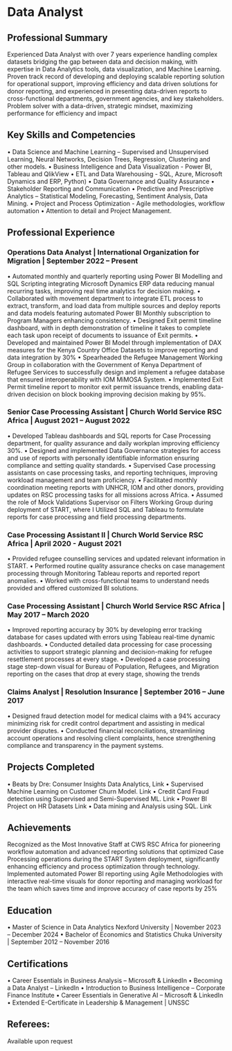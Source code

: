 # Data Analyst

## Professional Summary
Experienced Data Analyst with over 7 years experience handling complex datasets bridging the gap between data and decision making, with expertise in Data Analytics tools, data visualization, and Machine Learning. Proven track record of developing and deploying scalable reporting solution for operational support, improving efficiency and data driven solutions for donor reporting, and experienced in presenting data-driven reports to cross-functional departments, government agencies, and key stakeholders. Problem solver with a data-driven, strategic mindset, maximizing performance for efficiency and impact

## Key Skills and Competencies
•	Data Science and Machine Learning – Supervised and Unsupervised Learning, Neural Networks, Decision Trees, Regression, Clustering and other models.
•	Business Intelligence and Data Visualization - Power BI, Tableau and QlikView
•	ETL and Data Warehousing - SQL, Azure, Microsoft Dynamics and ERP, Python)
•	Data Governance and Quality Assurance 
•	Stakeholder Reporting and Communication
•	Predictive and Prescriptive Analytics – Statistical Modeling, Forecasting, Sentiment Analysis, Data Mining. 
•	Project and Process Optimization - Agile methodologies, workflow automation
•	Attention to detail and Project Management.

## Professional Experience
### Operations Data Analyst | International Organization for Migration | September 2022 – Present
•	Automated monthly and quarterly reporting using Power BI Modelling and SQL Scripting integrating Microsoft Dynamics ERP data reducing manual recurring tasks, improving real time analytics for decision making.
•	Collaborated with movement department to integrate ETL process to extract, transform, and load data from multiple sources and deploy reports and data models featuring automated Power BI Monthly subscription to Program Managers enhancing consistency.
•	Designed Exit permit timeline dashboard, with in depth demonstration of timeline it takes to complete each task upon receipt of documents to issuance of Exit permits. 
•	Developed and maintained Power BI Model through implementation of DAX measures for the Kenya Country Office Datasets to improve reporting and data integration by 30% 
•	Spearheaded the Refugee Management Working Group in collaboration with the Government of Kenya Department of Refugee Services to successfully design and implement a refugee database that ensured interoperability with IOM MiMOSA System.
•	Implemented Exit Permit timeline report to monitor exit permit issuance trends, enabling data-driven decision on block booking improving decision making by 95%.

### Senior Case Processing Assistant | Church World Service RSC Africa | August 2021 – August 2022
•	Developed Tableau dashboards and SQL reports for Case Processing department, for quality assurance and daily workplan improving efficiency 30%.
•	Designed and implemented Data Governance strategies for access and use of reports with personally identifiable information ensuring compliance and setting quality standards.
•	Supervised Case processing assistants on case processing tasks, and reporting techniques, improving workload management and team proficiency.
•	Facilitated monthly coordination meeting reports with UNHCR, IOM and other donors, providing updates on RSC processing tasks for all missions across Africa.
•	Assumed the role of Mock Validations Supervisor on Filters Working Group during deployment of START, where I Utilized SQL and Tableau to formulate reports for case processing and field processing departments.

### Case Processing Assistant II | Church World Service RSC Africa | April 2020 - August 2021
•	Provided refugee counselling services and updated relevant information in START.
•	Performed routine quality assurance checks on case management processing through Monitoring Tableau reports and reported report anomalies.
•	Worked with cross-functional teams to understand needs provided and offered customized BI solutions.

### Case Processing Assistant | Church World Service RSC Africa | May 2017 – March 2020
•	Improved reporting accuracy by 30% by developing error tracking database for cases updated with errors using Tableau real-time dynamic dashboards.
•	Conducted detailed data processing for case processing activities to support strategic planning and decision-making for refugee resettlement processes at every stage.
•	Developed a case processing stage step-down visual for Bureau of Population, Refugees, and Migration reporting on the cases that drop at every stage, showing the trends 

### Claims Analyst | Resolution Insurance | September 2016 – June 2017
•	Designed fraud detection model for medical claims with a 94% accuracy minimizing risk for credit control department and assisting in medical provider disputes.
•	Conducted financial reconciliations, streamlining account operations and resolving client complaints, hence strengthening compliance and transparency in the payment systems.

## Projects Completed
•	Beats by Dre: Consumer Insights Data Analytics, Link
•	Supervised Machine Learning on Customer Churn Model. Link
•	Credit Card Fraud detection using Supervised and Semi-Supervised ML. Link
•	Power BI Project on HR Datasets Link
•	Data mining and Analysis using SQL. Link

## Achievements
Recognized as the Most Innovative Staff at CWS RSC Africa for pioneering workflow automation and advanced reporting solutions that optimized Case Processing operations during the START System deployment, significantly enhancing efficiency and process optimization through technology.
Implemented automated Power BI reporting using Agile Methodologies with interactive real-time visuals for donor reporting and managing workload for the team which saves time and improve accuracy of case reports by 25%

## Education
•	Master of Science in Data Analytics
Nexford University | November 2023 – December 2024
•	Bachelor of Economics and Statistics
Chuka University | September 2012 – November 2016

## Certifications
•	Career Essentials in Business Analysis – Microsoft & LinkedIn
•	Becoming a Data Analyst – LinkedIn
•	Introduction to Business Intelligence – Corporate Finance Institute
•	Career Essentials in Generative AI – Microsoft & LinkedIn
•	Extended E-Certificate in Leadership & Management | UNSSC

## Referees:
Available upon request
